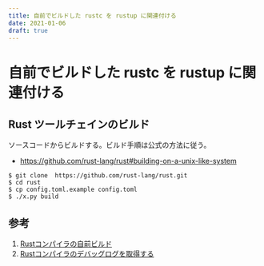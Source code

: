 ```yaml
---
title: 自前でビルドした rustc を rustup に関連付ける
date: 2021-01-06
draft: true
---
```


# 自前でビルドした rustc を rustup に関連付ける

## Rust ツールチェインのビルド

ソースコードからビルドする。ビルド手順は公式の方法に従う。

* https://github.com/rust-lang/rust#building-on-a-unix-like-system

```
$ git clone  https://github.com/rust-lang/rust.git
$ cd rust
$ cp config.toml.example config.toml
$ ./x.py build
```



## 参考

1. [Rustコンパイラの自前ビルド](https://qnighy.hatenablog.com/entry/2017/06/16/220000)
2. [Rustコンパイラのデバッグログを取得する](https://qiita.com/tatsuya6502/items/2781132848229afb958e)